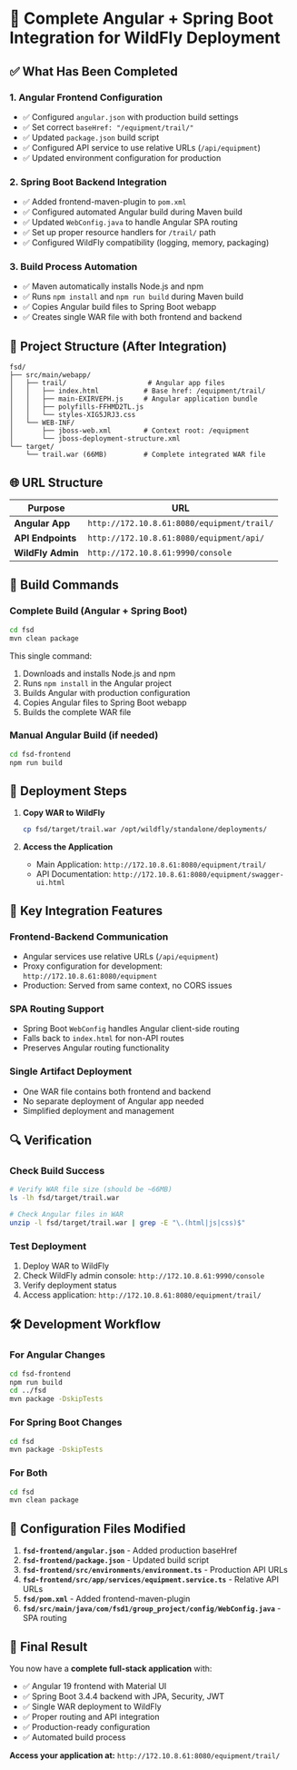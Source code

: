 # 🚀 Complete Angular + Spring Boot Integration for WildFly Deployment

## ✅ What Has Been Completed

### 1. **Angular Frontend Configuration**

- ✅ Configured `angular.json` with production build settings
- ✅ Set correct `baseHref: "/equipment/trail/"`
- ✅ Updated `package.json` build script
- ✅ Configured API service to use relative URLs (`/api/equipment`)
- ✅ Updated environment configuration for production

### 2. **Spring Boot Backend Integration**

- ✅ Added frontend-maven-plugin to `pom.xml`
- ✅ Configured automated Angular build during Maven build
- ✅ Updated `WebConfig.java` to handle Angular SPA routing
- ✅ Set up proper resource handlers for `/trail/` path
- ✅ Configured WildFly compatibility (logging, memory, packaging)

### 3. **Build Process Automation**

- ✅ Maven automatically installs Node.js and npm
- ✅ Runs `npm install` and `npm run build` during Maven build
- ✅ Copies Angular build files to Spring Boot webapp
- ✅ Creates single WAR file with both frontend and backend

## 📁 Project Structure (After Integration)

```
fsd/
├── src/main/webapp/
│   ├── trail/                    # Angular app files
│   │   ├── index.html           # Base href: /equipment/trail/
│   │   ├── main-EXIRVEPH.js     # Angular application bundle
│   │   ├── polyfills-FFHMD2TL.js
│   │   └── styles-XIG5JRJ3.css
│   └── WEB-INF/
│       ├── jboss-web.xml        # Context root: /equipment
│       └── jboss-deployment-structure.xml
└── target/
    └── trail.war (66MB)         # Complete integrated WAR file
```

## 🌐 URL Structure

| Purpose           | URL                                        |
| ----------------- | ------------------------------------------ |
| **Angular App**   | `http://172.10.8.61:8080/equipment/trail/` |
| **API Endpoints** | `http://172.10.8.61:8080/equipment/api/`   |
| **WildFly Admin** | `http://172.10.8.61:9990/console`          |

## 🔧 Build Commands

### Complete Build (Angular + Spring Boot)

```bash
cd fsd
mvn clean package
```

This single command:

1. Downloads and installs Node.js and npm
2. Runs `npm install` in the Angular project
3. Builds Angular with production configuration
4. Copies Angular files to Spring Boot webapp
5. Builds the complete WAR file

### Manual Angular Build (if needed)

```bash
cd fsd-frontend
npm run build
```

## 🚀 Deployment Steps

1. **Copy WAR to WildFly**

   ```bash
   cp fsd/target/trail.war /opt/wildfly/standalone/deployments/
   ```

2. **Access the Application**
   - Main Application: `http://172.10.8.61:8080/equipment/trail/`
   - API Documentation: `http://172.10.8.61:8080/equipment/swagger-ui.html`

## 🎯 Key Integration Features

### Frontend-Backend Communication

- Angular services use relative URLs (`/api/equipment`)
- Proxy configuration for development: `http://172.10.8.61:8080/equipment`
- Production: Served from same context, no CORS issues

### SPA Routing Support

- Spring Boot `WebConfig` handles Angular client-side routing
- Falls back to `index.html` for non-API routes
- Preserves Angular routing functionality

### Single Artifact Deployment

- One WAR file contains both frontend and backend
- No separate deployment of Angular app needed
- Simplified deployment and management

## 🔍 Verification

### Check Build Success

```bash
# Verify WAR file size (should be ~66MB)
ls -lh fsd/target/trail.war

# Check Angular files in WAR
unzip -l fsd/target/trail.war | grep -E "\.(html|js|css)$"
```

### Test Deployment

1. Deploy WAR to WildFly
2. Check WildFly admin console: `http://172.10.8.61:9990/console`
3. Verify deployment status
4. Access application: `http://172.10.8.61:8080/equipment/trail/`

## 🛠️ Development Workflow

### For Angular Changes

```bash
cd fsd-frontend
npm run build
cd ../fsd
mvn package -DskipTests
```

### For Spring Boot Changes

```bash
cd fsd
mvn package -DskipTests
```

### For Both

```bash
cd fsd
mvn clean package
```

## 📝 Configuration Files Modified

1. **`fsd-frontend/angular.json`** - Added production baseHref
2. **`fsd-frontend/package.json`** - Updated build script
3. **`fsd-frontend/src/environments/environment.ts`** - Production API URLs
4. **`fsd-frontend/src/app/services/equipment.service.ts`** - Relative API URLs
5. **`fsd/pom.xml`** - Added frontend-maven-plugin
6. **`fsd/src/main/java/com/fsd1/group_project/config/WebConfig.java`** - SPA routing

## 🎉 Final Result

You now have a **complete full-stack application** with:

- ✅ Angular 19 frontend with Material UI
- ✅ Spring Boot 3.4.4 backend with JPA, Security, JWT
- ✅ Single WAR deployment to WildFly
- ✅ Proper routing and API integration
- ✅ Production-ready configuration
- ✅ Automated build process

**Access your application at:** `http://172.10.8.61:8080/equipment/trail/`
